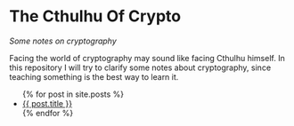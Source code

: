 # The Cthulhu Of Crypto

*Some notes on cryptography*

Facing the world of cryptography may sound like facing Cthulhu himself. In this repository I will try to clarify some notes about cryptography, since teaching something is the best way to learn it.

<ul>
  {% for post in site.posts %}
    <li>
      <a href="{{ post.url }}">{{ post.title }}</a>
    </li>
  {% endfor %}
</ul>
